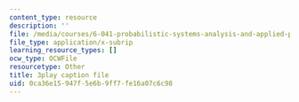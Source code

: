 ```yaml
---
content_type: resource
description: ''
file: /media/courses/6-041-probabilistic-systems-analysis-and-applied-probability-fall-2010/0ca36e15947f5e6b9ff7fe16a07c6c98_rYefUsYuEp0.vtt
file_type: application/x-subrip
learning_resource_types: []
ocw_type: OCWFile
resourcetype: Other
title: 3play caption file
uid: 0ca36e15-947f-5e6b-9ff7-fe16a07c6c98
---
```

